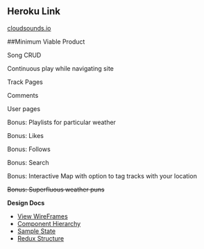 ## Heroku Link

[cloudsounds.io](http://cloudsounds.io)

##Minimum Viable Product

Song CRUD

Continuous play while navigating site

Track Pages

Comments

User pages

Bonus: Playlists for particular weather

Bonus: Likes

Bonus: Follows

Bonus: Search

Bonus: Interactive Map with option to tag tracks with your location

~~Bonus: Superfluous weather puns~~

**Design Docs**
- [View WireFrames](https://github.com/paulmoliva/CloudSounds/tree/master/docs/wireframes)
- [Component Hierarchy](https://github.com/paulmoliva/CloudSounds/tree/master/docs/component-hierarchy.md)
- [Sample State](./sample-state.md)
- [Redux Structure](https://github.com/paulmoliva/CloudSounds/blob/master/docs/redux-structure.md)

